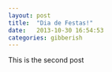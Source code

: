 ```yaml
---
layout: post
title:  "Dia de Festas!"
date:   2013-10-30 16:54:53
categories: gibberish
---
```


This is the second post

